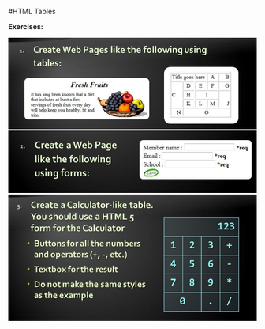 #HTML Tables

**Exercises:**

![](https://raw.githubusercontent.com/BorislavIvanov/Telerik_Academy/master/Resources/Exercise%20images/HTML%20Tables%20-%20Task%201.JPG)
![](https://raw.githubusercontent.com/BorislavIvanov/Telerik_Academy/master/Resources/Exercise%20images/HTML%20Tables%20-%20Task%202.JPG)
![](https://raw.githubusercontent.com/BorislavIvanov/Telerik_Academy/master/Resources/Exercise%20images/HTML%20Tables%20-%20Task%203.JPG)
